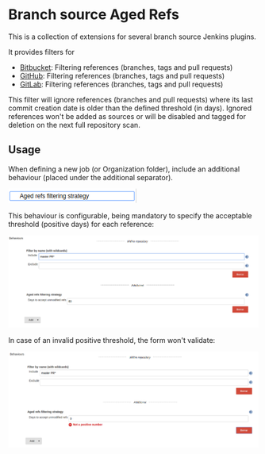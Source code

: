 # Branch source Aged Refs

This is a collection of extensions for several branch source Jenkins plugins.

It provides filters for

- [Bitbucket]: Filtering references (branches, tags and pull requests)
- [GitHub]: Filtering references (branches, tags and pull requests)
- [GitLab]: Filtering references (branches, tags and pull requests)

This filter will ignore references (branches and pull requests) where its last
commit creation date is older than the defined threshold (in days). Ignored
references won't be added as sources or will be disabled and tagged for
deletion on the next full repository scan.

[Bitbucket]: https://plugins.jenkins.io/cloudbees-bitbucket-branch-source/
[GitHub]: https://plugins.jenkins.io/github-branch-source/
[GitLab]: https://plugins.jenkins.io/gitlab-branch-source/

## Usage

When defining a new job (or Organization folder), include an additional
behaviour (placed under the additional separator). 

![](.github/images/dropdown.png)

This behaviour is configurable, being mandatory to specify the
acceptable threshold (positive days) for each reference:

![](.github/images/config.png)

In case of an invalid positive threshold, the form won't validate:

![](.github/images/config-invalid.png)
